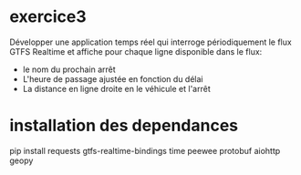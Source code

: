 # exercice3
Développer une application temps réel qui interroge périodiquement le flux GTFS Realtime et affiche pour chaque ligne disponible dans le flux:    
- le nom du prochain arrêt
- L'heure de passage ajustée en fonction du délai
- La distance en ligne droite en le véhicule et l'arrêt


# installation des dependances
pip install requests gtfs-realtime-bindings time peewee protobuf aiohttp geopy
